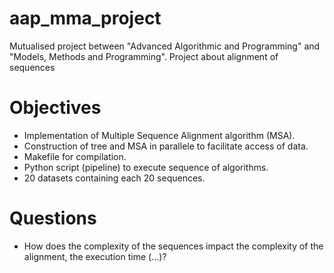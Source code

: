 # aap_mma_project
Mutualised project between "Advanced Algorithmic and Programming" and "Models, Methods and Programming". Project about alignment of sequences

# Objectives
- Implementation of Multiple Sequence Alignment algorithm (MSA).
- Construction of tree and MSA in parallele to facilitate access of data.
- Makefile for compilation.
- Python script (pipeline) to execute sequence of algorithms.
- 20 datasets containing each 20 sequences.

# Questions
- How does the complexity of the sequences impact the complexity of the alignment, the execution time (...)?
